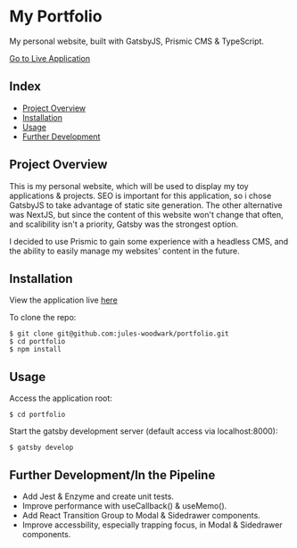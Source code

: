 # My Portfolio

My personal website, built with GatsbyJS, Prismic CMS & TypeScript.

[Go to Live Application](https://jules-woodwark.dev/)

## Index

  - [Project Overview](#project-overview)
  - [Installation](#installation)
  - [Usage](#usage)
  - [Further Development](#further-development)

## Project Overview
This is my personal website, which will be used to display my toy applications & projects. SEO is important for this application, so i chose GatsbyJS to take advantage of static site generation. The other alternative was NextJS, but since the content of this website won't change that often, and scalibility isn't a priority, Gatsby was the strongest option.

I decided to use Prismic to gain some experience with a headless CMS, and the ability to easily manage my websites' content in the future.

## Installation

View the application live [here](https://jules-woodwark.dev/)

To clone the repo:

    $ git clone git@github.com:jules-woodwark/portfolio.git
    $ cd portfolio
    $ npm install

## Usage

Access the application root:

    $ cd portfolio

Start the gatsby development server (default access via localhost:8000):

    $ gatsby develop

## Further Development/In the Pipeline

- Add Jest & Enzyme and create unit tests.
- Improve performance with useCallback() & useMemo().
- Add React Transition Group to Modal & Sidedrawer components.
- Improve accessbility, especially trapping focus, in Modal & Sidedrawer components.